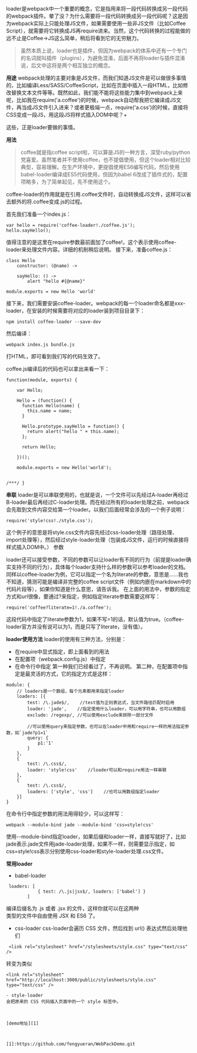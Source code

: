 

loader是webpack中一个重要的概念，它是指用来将一段代码转换成另一段代码的webpack插件。晕了没？为什么需要将一段代码转换成另一段代码呢？这是因为webpack实际上只能处理JS文件，如果需要使用一些非JS文件（比如Coffee Script），就需要将它转换成JS再require进来。当然，这个代码转换的过程能做的远不止是Coffee->JS这么简单，稍后将看到它的无穷魅力。
>虽然本质上说，loader也是插件，但因为webpack的体系中还有一个专门的名词就叫插件（plugins），为避免混淆，后面不再将loader与插件混淆说，后文中这将是两个相互独立的概念。

**用途**
webpack处理的主要对象是JS文件，而我们知道JS文件是可以做很多事情的，比如编译Less/SASS/CoffeeScript，比如在页面中插入一段HTML，比如修改替换文本文件等等。既然如此，我们能不能将这些能力集中到webpack上来呢，比如我在require('a.coffee')的时候，webpack自动帮我把它编译成JS文件，再当成JS文件引入进来？或者更极端一点，require('a.css')的时候，直接将CSS变成一段JS，用这段JS将样式插入DOM中呢？+

这些，正是loader要做的事情。

**用法**
>coffee就是指coffee script啦，可以算是JS的一种方言，深受ruby/python党喜爱。虽然笔者并不使用coffee，也不提倡使用，但这个loader相对比较典型，容易理解。在生产环境中，更提倡使用ES6编写代码，然后使用babel-loader编译成ES5代码使用，但因为babel 6改成了插件式的，配置项略多，为了简单起见，先不使用这个。

coffee-loader的作用就是在引用.coffee文件时，自动转换成JS文件，这样可以省去额外的将.coffee变成.js的过程。

首先我们准备一个index.js：
```
var hello = require('coffee-loader!./coffee.js');
hello.sayHello();
```
值得注意的是这里在require参数最前面加了coffee!，这个表示使用coffee-loader来处理文件内容。详细的机制稍后说明。
接下来，准备coffee.js：
```
class Hello
    constructor: (@name) ->

    sayHello: () ->
        alert "hello #{@name}"

module.exports = new Hello 'world'
```
接下来，我们需要安装coffee-loader。webpack的每一个loader命名都是xxx-loader，在安装的时候需要将对应的loader装到项目目录下：
```
npm install coffee-loader --save-dev
```
然后编译：
```
webpack index.js bundle.js
```
打HTML，即可看到我们写的代码生效了。


coffee.js编译后的代码也可以拿出来看一下：
```
function(module, exports) {

    var Hello;

    Hello = (function() {
      function Hello(name) {
        this.name = name;
      }

      Hello.prototype.sayHello = function() {
        return alert("hello " + this.name);
      };

      return Hello;

    })();

    module.exports = new Hello('world');


/***/ }
```

**串联**
loader是可以串联使用的，也就是说，一个文件可以先经过A-loader再经过B-loader最后再经过C-loader处理。而在经过所有的loader处理之前，webpack会先取到文件内容交给第一个loader。以我们后面经常会涉及的一个例子说明：
```
require('style!css!./style.css');
```
这个例子的意思是将style.css文件内容先经过css-loader处理（路径处理、import处理等），然后经过style-loader处理（包装成JS文件，运行的时候直接将样式插入DOM中。）
参数

loader还可以接受参数，不同的参数可以让loader有不同的行为（前提是loader确实支持不同的行为），具体每个loader支持什么样的参数可以参考loader的文档。同样以coffee-loader为例，它可以指定一个名为literate的参数，意思是……我也不知道，猜测可能是编译非完整的coffee script文件（例如内嵌在markdown中的代码片段等），如果你知道是什么意思，请告诉我。
在上面的用法中，参数的指定方式和url很像，要通过?来指定，例如指定literate参数需要这样写：
```
require('coffee?literate=1!./a.coffee');
```
这段代码中指定了literate参数为1，如果不写=1的话，默认值为true。（coffee-loader官方并没有说可以为1，而是只写了literate，没有值）。

**loader使用方法**
loader的使用有三种方法，分别是：
- 在require中显式指定，即上面看到的用法
- 在配置项（webpack.config.js）中指定
- 在命令行中指定
第一种我们已经看过了，不再说明。
第二种，在配置项中指定是最灵活的方式，它的指定方式是这样：

```
module: {
    // loaders是一个数组，每个元素都用来指定loader
    loaders: [{
        test: /\.jade$/,    //test值为正则表达式，当文件路径匹配时启用
        loader: 'jade',    //指定使用什么loader，可以用字符串，也可以用数组
        exclude: /regexp/, //可以使用exclude来排除一部分文件

        //可以使用query来指定参数，也可以在loader中用和require一样的用法指定参数，如`jade?p1=1`
        query: {
            p1:'1'
        }
    },
    {
        test: /\.css$/,
        loader: 'style!css'    //loader可以和require用法一样串联
    },
    {
        test: /\.css$/,
        loaders: ['style', 'css']    //也可以用数组指定loader
    }]
}

```
在命令行中指定参数的用法用得较少，可以这样写：
```
webpack --module-bind jade --module-bind 'css=style!css'
````
使用--module-bind指定loader，如果后缀和loader一样，直接写就好了，比如jade表示.jade文件用jade-loader处理，如果不一样，则需要显示指定，如css=style!css表示分别使用css-loader和style-loader处理.css文件。

**常用loader**
- babel-loader 
```
 loaders: [
            { test: /\.js|jsx$/, loaders: ['babel'] }
        ]
```
 编译后缀名为 .js 或者 .jsx 的文件，这样你就可以在这两种  
 类型的文件中自由使用 JSX 和 ES6 了。

-  css-loader
css-loader会遍历 CSS 文件，然后找到 url() 表达式然后处理他们
```
 <link rel="stylesheet" href="/stylesheets/style.css" type="text/css" />
```
转变为类似
```
<link rel="stylesheet" href="http://localhost:3000/public/stylesheets/style.css" type="text/css" />
```
```
- style-loader
会把原来的 CSS 代码插入页面中的一个 style 标签中。



[demo地址][1]



[1]:https://github.com/fengyueran/WebPackDemo.git